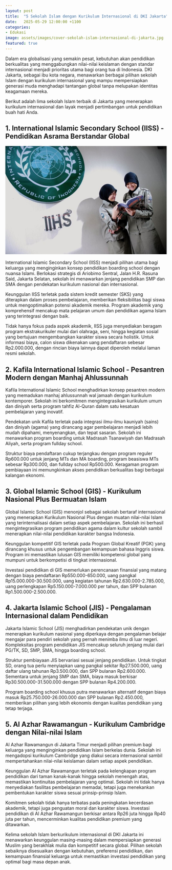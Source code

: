 ```yaml
---
layout: post
title:  "5 Sekolah Islam dengan Kurikulum Internasional di DKI Jakarta"
date:   2025-05-29 12:00:00 +1100
categories: 
- Edukasi
image: assets/images/cover-sekolah-islam-internasional-di-jakarta.jpg
featured: true
---
```


Dalam era globalisasi yang semakin pesat, kebutuhan akan pendidikan berkualitas yang menggabungkan nilai-nilai keislaman dengan standar internasional menjadi prioritas utama bagi orang tua di Indonesia. DKI Jakarta, sebagai ibu kota negara, menawarkan berbagai pilihan sekolah Islam dengan kurikulum internasional yang mampu mempersiapkan generasi muda menghadapi tantangan global tanpa melupakan identitas keagamaan mereka.

Berikut adalah lima sekolah Islam terbaik di Jakarta yang menerapkan kurikulum internasional dan layak menjadi pertimbangan untuk pendidikan buah hati Anda.

## 1. International Islamic Secondary School (IISS) - Pendidikan Asrama Berstandar Global

![international-islamic-secondary-school](/assets/images/international-islamic-secondary-school.jpg)

International Islamic Secondary School (IISS) menjadi pilihan utama bagi keluarga yang menginginkan konsep pendidikan boarding school dengan nuansa Islami. Berlokasi strategis di Ariobimo Sentral, Jalan H.R. Rasuna Said, Jakarta Selatan, sekolah ini menawarkan jenjang pendidikan SMP dan SMA dengan pendekatan kurikulum nasional dan internasional.

Keunggulan IISS terletak pada sistem kredit semester (SKS) yang diterapkan dalam proses pembelajaran, memberikan fleksibilitas bagi siswa untuk mengoptimalkan potensi akademik mereka. Program akademik yang komprehensif mencakup mata pelajaran umum dan pendidikan agama Islam yang terintegrasi dengan baik.

Tidak hanya fokus pada aspek akademik, IISS juga menyediakan beragam program ekstrakurikuler mulai dari olahraga, seni, hingga kegiatan sosial yang bertujuan mengembangkan karakter siswa secara holistik. Untuk informasi biaya, calon siswa dikenakan uang pendaftaran sebesar Rp2.000.000, dengan rincian biaya lainnya dapat diperoleh melalui laman resmi sekolah.

## 2. Kafila International Islamic School - Pesantren Modern dengan Manhaj Ahlussunnah
Kafila International Islamic School menghadirkan konsep pesantren modern yang memadukan manhaj ahlussunnah wal jamaah dengan kurikulum kontemporer. Sekolah ini berkomitmen mengintegrasikan kurikulum umum dan diniyah serta program tahfiz Al-Quran dalam satu kesatuan pembelajaran yang inovatif.

Pendekatan unik Kafila terletak pada integrasi ilmu-ilmu kauniyah (sains) dan diniyah (agama) yang dirancang agar pembelajaran menjadi lebih mudah dipahami, menyenangkan, dan tepat sasaran. Sekolah ini menawarkan program boarding untuk Madrasah Tsanawiyah dan Madrasah Aliyah, serta program fullday school.

Struktur biaya pendaftaran cukup terjangkau dengan program reguler Rp600.000 untuk jenjang MTs dan MA boarding, program beasiswa MTs sebesar Rp300.000, dan fullday school Rp500.000. Keragaman program pembiayaan ini memungkinkan akses pendidikan berkualitas bagi berbagai kalangan ekonomi.

## 3. Global Islamic School (GIS) - Kurikulum Nasional Plus Bermuatan Islam
Global Islamic School (GIS) menonjol sebagai sekolah bertaraf internasional yang menerapkan Kurikulum Nasional Plus dengan muatan nilai-nilai Islam yang terinternalisasi dalam setiap aspek pembelajaran. Sekolah ini berhasil mengintegrasikan program pendidikan agama dalam kultur sekolah sambil menerapkan nilai-nilai pendidikan karakter bangsa Indonesia.

Keunggulan kompetitif GIS terletak pada Program Global Kreatif (PGK) yang dirancang khusus untuk pengembangan kemampuan bahasa Inggris siswa. Program ini memastikan lulusan GIS memiliki kompetensi global yang mumpuni untuk berkompetisi di tingkat internasional.

Investasi pendidikan di GIS memerlukan perencanaan finansial yang matang dengan biaya pendaftaran Rp550.000-650.000, uang pangkal Rp15.000.000-30.500.000, uang kegiatan tahunan Rp2.630.000-2.785.000, uang perlengkapan Rp5.150.000-7.000.000 per tahun, dan SPP bulanan Rp1.500.000-2.500.000.

## 4. Jakarta Islamic School (JIS) - Pengalaman Internasional dalam Pendidikan
Jakarta Islamic School (JIS) menghadirkan pendekatan unik dengan menerapkan kurikulum nasional yang diperkaya dengan pengalaman belajar mengajar para pendiri sekolah yang pernah menimba ilmu di luar negeri. Kompleksitas program pendidikan JIS mencakup seluruh jenjang mulai dari PG/TK, SD, SMP, SMA, hingga boarding school.

Struktur pembiayaan JIS bervariasi sesuai jenjang pendidikan. Untuk tingkat SD, orang tua perlu menyiapkan uang pangkal sekitar Rp27.500.000, uang daftar ulang tahunan Rp3.500.000, dan SPP bulanan Rp2.600.000. Sementara untuk jenjang SMP dan SMA, biaya masuk berkisar Rp30.500.000-31.500.000 dengan SPP bulanan Rp4.200.000.

Program boarding school khusus putra menawarkan alternatif dengan biaya masuk Rp25.750.000-26.000.000 dan SPP bulanan Rp2.450.000, memberikan pilihan yang lebih ekonomis dengan kualitas pendidikan yang tetap terjaga.

## 5. Al Azhar Rawamangun - Kurikulum Cambridge dengan Nilai-nilai Islam
Al Azhar Rawamangun di Jakarta Timur menjadi pilihan premium bagi keluarga yang menginginkan pendidikan Islam berkelas dunia. Sekolah ini mengadopsi kurikulum Cambridge yang diakui secara internasional sambil mempertahankan nilai-nilai keislaman dalam setiap aspek pendidikan.

Keunggulan Al Azhar Rawamangun terletak pada kelengkapan program pendidikan dari taman kanak-kanak hingga sekolah menengah atas, memastikan kontinuitas pembelajaran yang optimal. Sekolah ini tidak hanya menyediakan fasilitas pembelajaran memadai, tetapi juga menekankan pembentukan karakter siswa sesuai prinsip-prinsip Islam.

Komitmen sekolah tidak hanya terbatas pada peningkatan kecerdasan akademik, tetapi juga penguatan moral dan karakter siswa. Investasi pendidikan di Al Azhar Rawamangun berkisar antara Rp26 juta hingga Rp40 juta per tahun, mencerminkan kualitas pendidikan premium yang ditawarkan.

Kelima sekolah Islam berkurikulum internasional di DKI Jakarta ini menawarkan keunggulan masing-masing dalam mempersiapkan generasi Muslim yang berakhlak mulia dan kompetitif secara global. Pilihan sekolah sebaiknya disesuaikan dengan kebutuhan, preferensi pendidikan, dan kemampuan finansial keluarga untuk memastikan investasi pendidikan yang optimal bagi masa depan anak.
